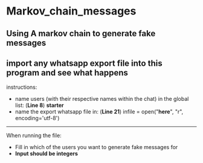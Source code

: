 Markov_chain_messages
=======
Using A markov chain to generate fake messages
-------
import any whatsapp export file into this program and see what happens
-------
instructions:
* name users (with their respective names within the chat) in the global list: (**Line 8**) **starter** 
* name the export whatsapp file in: (**Line 21**) infile = open("**here**", "r", encoding='utf-8')
-------
When running the file:
* Fill in which of the users you want to generate fake messages for
* **Input should be __integers__**
